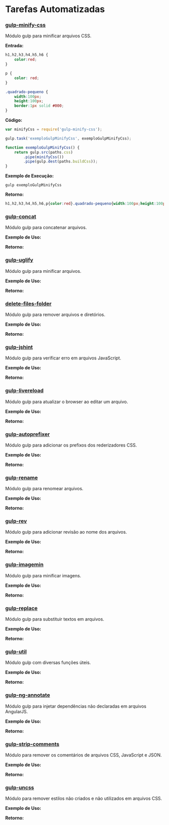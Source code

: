 # Tarefas Automatizadas

### [gulp-minify-css](https://www.npmjs.com/package/gulp-minify-css)

Módulo gulp para minificar arquivos CSS.

**Entrada:**

```css
h1,h2,h3,h4,h5,h6 {
	color:red;
}

p {
	color: red;
}

.quadrado-pequeno {
	width:100px;
	height:100px;
	border:1px solid #000;
}
```

**Código:**

```js 
var minifyCss = require('gulp-minify-css');

gulp.task('exemploGulpMinifyCss', exemploGulpMinifyCss);

function exemploGulpMinifyCss() {
	return gulp.src(paths.css)
		.pipe(minifyCss())
		.pipe(gulp.dest(paths.buildCss));
}
```

**Exemplo de Execução:**

```shell
gulp exemploGulpMinifyCss
```

**Retorno:**
```css 
h1,h2,h3,h4,h5,h6,p{color:red}.quadrado-pequeno{width:100px;height:100px;border:1px solid #000}
```

### [gulp-concat](https://www.npmjs.com/package/gulp-concat)

Módulo gulp para concatenar arquivos.

**Exemplo de Uso:**

**Retorno:**

### [gulp-uglify](https://www.npmjs.com/package/gulp-uglify)

Módulo gulp para minificar arquivos.

**Exemplo de Uso:**

**Retorno:**

### [delete-files-folder](https://github.com/gulpjs/gulp/blob/master/docs/recipes/delete-files-folder.md)

Módulo gulp para remover arquivos e diretórios.

**Exemplo de Uso:**

**Retorno:**

### [gulp-jshint](https://www.npmjs.com/package/gulp-jshint)

Módulo gulp para verificar erro em arquivos JavaScript.

**Exemplo de Uso:**

**Retorno:**

### [gulp-livereload](https://www.npmjs.com/package/gulp-livereload)

Módulo gulp para atualizar o browser ao editar um arquivo.

**Exemplo de Uso:**

**Retorno:**

### [gulp-autoprefixer](https://www.npmjs.com/package/gulp-autoprefixer)

Módulo gulp para adicionar os prefixos dos rederizadores CSS.

**Exemplo de Uso:**

**Retorno:**

### [gulp-rename](https://www.npmjs.com/package/gulp-rename)

Módulo gulp para renomear arquivos.

**Exemplo de Uso:**

**Retorno:**

### [gulp-rev](https://www.npmjs.com/package/gulp-rev)

Módulo gulp para adicionar revisão ao nome dos arquivos.

**Exemplo de Uso:**

**Retorno:**

### [gulp-imagemin](https://www.npmjs.com/package/gulp-imagemin)

Módulo gulp para minificar imagens.

**Exemplo de Uso:**

**Retorno:**

### [gulp-replace](https://www.npmjs.com/package/gulp-replace)

Módulo gulp para substituir textos em arquivos.

**Exemplo de Uso:**

**Retorno:**

### [gulp-util](https://www.npmjs.com/package/gulp-util)

Módulo gulp com diversas funções úteis.

**Exemplo de Uso:**

**Retorno:**

### [gulp-ng-annotate](https://www.npmjs.com/package/gulp-ng-annotate/)

Módulo gulp para injetar dependências não declaradas em arquivos AngularJS.

**Exemplo de Uso:**

**Retorno:**

### [gulp-strip-comments](https://www.npmjs.com/package/gulp-strip-comments/)

Módulo para remover os comentários de arquivos CSS, JavaScript e JSON.

**Exemplo de Uso:**

**Retorno:**

### [gulp-uncss](https://www.npmjs.com/package/gulp-uncss/)

Módulo para remover estilos não criados e não utilizados em arquivos CSS.

**Exemplo de Uso:**

**Retorno:**